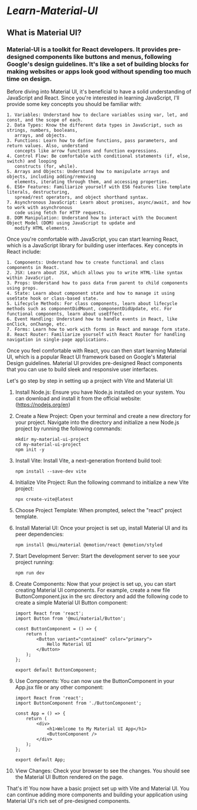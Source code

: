 # *Learn-Material-UI*

## What is Material UI?

### Material-UI is a toolkit for React developers. It provides pre-designed components like buttons and menus, following Google's design guidelines. It's like a set of building blocks for making websites or apps look good without spending too much time on design.

Before diving into Material UI, it's beneficial to have a solid understanding of JavaScript and React. Since you're interested in learning JavaScript, I'll provide some key concepts you should be familiar with:

    1. Variables: Understand how to declare variables using var, let, and const, and the scope of each.
    2. Data Types: Know the different data types in JavaScript, such as strings, numbers, booleans, 
       arrays, and objects.
    3. Functions: Learn how to define functions, pass parameters, and return values. Also, understand 
       concepts like arrow functions and function expressions.
    4. Control Flow: Be comfortable with conditional statements (if, else, switch) and looping 
       constructs (for, while).
    5. Arrays and Objects: Understand how to manipulate arrays and objects, including adding/removing 
       elements, iterating through them, and accessing properties.
    6. ES6+ Features: Familiarize yourself with ES6 features like template literals, destructuring, 
       spread/rest operators, and object shorthand syntax.
    7. Asynchronous JavaScript: Learn about promises, async/await, and how to work with asynchronous 
       code using fetch for HTTP requests.
    8. DOM Manipulation: Understand how to interact with the Document Object Model (DOM) using JavaScript to update and 
       modify HTML elements.

Once you're comfortable with JavaScript, you can start learning React, which is a JavaScript library for building user interfaces. Key concepts in React include:


    1. Components: Understand how to create functional and class components in React.
    2. JSX: Learn about JSX, which allows you to write HTML-like syntax within JavaScript.
    3. Props: Understand how to pass data from parent to child components using props.
    4. State: Learn about component state and how to manage it using useState hook or class-based state.
    5. Lifecycle Methods: For class components, learn about lifecycle methods such as componentDidMount, componentDidUpdate, etc. For functional components, learn about useEffect.
    6. Event Handling: Understand how to handle events in React, like onClick, onChange, etc.
    7. Forms: Learn how to work with forms in React and manage form state.
    8. React Router: Familiarize yourself with React Router for handling navigation in single-page applications.

Once you feel comfortable with React, you can then start learning Material UI, which is a popular React UI framework based on Google's Material Design guidelines. Material UI provides pre-designed React components that you can use to build sleek and responsive user interfaces.

Let's go step by step in setting up a project with Vite and Material UI: 

1. Install Node.js: Ensure you have Node.js installed on your system. You can download and install it from the official website: (https://nodejs.org/en)

2. Create a New Project: Open your terminal and create a new directory for your project. Navigate into the directory and initialize a new Node.js project by running the following commands:
       
       mkdir my-material-ui-project
       cd my-material-ui-project
       npm init -y


3. Install Vite: Install Vite, a next-generation frontend build tool:
       
       npm install --save-dev vite

4. Initialize Vite Project: Run the following command to initialize a new Vite project:
       
       npx create-vite@latest

5. Choose Project Template: When prompted, select the "react" project template.

6. Install Material UI: Once your project is set up, install Material UI and its peer dependencies:
       
       npm install @mui/material @emotion/react @emotion/styled
   
7. Start Development Server: Start the development server to see your project running:
       
       npm run dev
   
8. Create Components: Now that your project is set up, you can start creating Material UI components. For example, create a new file ButtonComponent.jsx in the src directory and add the following code to create a simple Material UI Button component:
       
       import React from 'react';
       import Button from '@mui/material/Button';
       
       const ButtonComponent = () => {
           return (
               <Button variant="contained" color="primary">
                   Hello Material UI
               </Button>
           );
       };
       
       export default ButtonComponent;

9. Use Components: You can now use the ButtonComponent in your App.jsx file or any other component:
       
       import React from 'react';
       import ButtonComponent from './ButtonComponent';
       
       const App = () => {
           return (
               <div>
                   <h1>Welcome to My Material UI App</h1>
                   <ButtonComponent />
               </div>
           );
       };
       
       export default App;

10. View Changes: Check your browser to see the changes. You should see the Material UI Button rendered on the page.

That's it! You now have a basic project set up with Vite and Material UI. You can continue adding more components and building your application using Material UI's rich set of pre-designed components.
